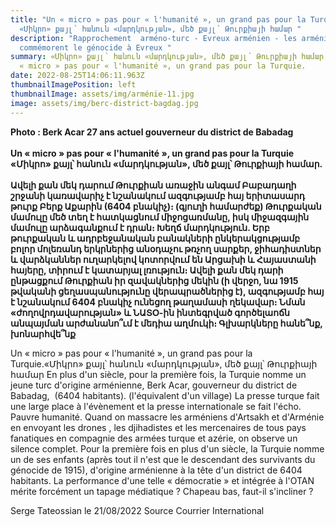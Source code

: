 ```yaml
---
title: "Un « micro » pas pour « l'humanité », un grand pas pour la Turquie -
  «Միկրո» քայլ՝ հանուն «մարդկության», մեծ քայլ՝ Թուրքիայի համար "
description: "Rapprochement  arméno-turc - Evreux arménien - les arméniens
  commémorent le génocide à Evreux "
summary: «Միկրո» քայլ՝ հանուն «մարդկության», մեծ քայլ՝ Թուրքիայի համար - Un
  « micro » pas pour « l'humanité », un grand pas pour la Turquie.
date: 2022-08-25T14:06:11.963Z
thumbnailImagePosition: left
thumbnailImage: assets/img/arménie-11.jpg
image: assets/img/berc-district-bagdag.jpg
---
```

**Photo : Berk Acar 27 ans actuel gouverneur du district de Babadag**\
\
**Un « micro » pas pour « l'humanité », un grand pas pour la Turquie**\
**«Միկրո» քայլ՝ հանուն «մարդկության», մեծ քայլ՝ Թուրքիայի համար.**\
\
 **Ավելի քան մեկ դարում Թուրքիան առաջին անգամ Բաբադաղի շրջանի կառավարիչ է նշանակում ազգությամբ հայ երիտասարդ թուրք Բերք Աքարին (6404 բնակիչ)։ (գյուղի համարժեք) Թուրքական մամուլը մեծ տեղ է հատկացնում միջոցառմանը, իսկ միջազգային մամուլը արձագանքում է դրան։ Խեղճ մարդկություն. Երբ թուրքական և ադրբեջանական բանակների ընկերակցությամբ բոլոր մոլեռանդ երկրներից անօդաչու թռչող սարքեր, ջիհադիստներ և վարձկաններ ուղարկելով կոտորվում են Արցախի և Հայաստանի հայերը, տիրում է կատարյալ լռություն։ Ավելի քան մեկ դարի ընթացքում Թուրքիան իր զավակներից մեկին (ի վերջո, նա 1915 թվականի ցեղասպանությունը վերապրածներից է), ազգությամբ հայ է նշանակում 6404 բնակիչ ունեցող թաղամասի ղեկավար։ Նման «ժողովրդավարության» և ՆԱՏՕ-ին ինտեգրված գործելաոճն անպայման արժանանո՞ւմ է մեդիա աղմուկի։ Գլխարկները հանե՞նք, խոնարհվե՞նք**

Un « micro » pas pour « l'humanité », un grand pas pour la Turquie.«Միկրո» քայլ՝ հանուն «մարդկության», մեծ քայլ՝ Թուրքիայի համար
En plus d'un siècle, pour la première fois, la Turquie nomme un jeune turc d'origine arménienne, Berk Acar, gouverneur du district de Babadag,  (6404 habitants). (l'équivalent d'un village) La presse turque fait une large place à l'évènement et la presse internationale se fait l'écho. Pauvre humanité. Quand on massacre les arméniens d'Artsakh et d'Arménie en envoyant les drones , les djihadistes et les mercenaires de tous pays fanatiques en compagnie des armées turque et azérie, on observe un silence complet. Pour la première fois en plus d'un siècle, la Turquie nomme un de ses enfants (après tout il n'est que le descendant des survivants du génocide de 1915), d'origine arménienne à la tête d'un district de 6404 habitants. La performance d'une telle « démocratie » et intégrée à l'OTAN mérite forcément un tapage médiatique ? Chapeau bas, faut-il s'incliner ?

Serge Tateossian le 21/08/2022   Source Courrier International